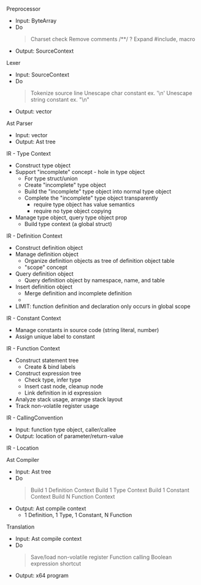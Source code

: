 Preprocessor
* Input: ByteArray
* Do
    > Charset check
    > Remove comments /**/
    ? Expand #include, macro
* Output: SourceContext

Lexer
* Input: SourceContext
* Do
    > Tokenize source line
    > Unescape char constant ex. '\n'
    > Unescape string constant ex. "\n"
* Output: vector<Token>

Ast Parser
* Input: vector<Token>
* Output: Ast tree

IR - Type Context
* Construct type object
* Support "incomplete" concept - hole in type object
    * For type struct/union
    * Create "incomplete" type object
    * Build the "incomplete" type object into normal type object
    * Complete the "incomplete" type object transparently
        * require type object has value semantics
        * require no type object copying
* Manage type object, query type object prop
    * Build type context (a global struct)

IR - Definition Context
* Construct definition object
* Manage definition object
    * Organize definition objects as tree of definition object table
    * "scope" concept
* Query definition object
    * Query definition object by namespace, name, and table
* Insert definition object
    * Merge definition and incomplete definition
    * 
* LIMIT: function definition and declaration only occurs in global scope

IR - Constant Context
* Manage constants in source code (string literal, number)
* Assign unique label to constant

IR - Function Context
* Construct statement tree
    * Create & bind labels
* Construct expression tree
    * Check type, infer type
    * Insert cast node, cleanup node
    * Link definition in id expression
* Analyze stack usage, arrange stack layout
* Track non-volatile register usage

IR - CallingConvention
* Input: function type object, caller/callee
* Output: location of parameter/return-value

IR - Location

Ast Compiler
* Input: Ast tree
* Do
    > Build 1 Definition Context
    > Build 1 Type Context
    > Build 1 Constant Context
    > Build N Function Context
* Output: Ast compile context
    * 1 Definition, 1 Type, 1 Constant, N Function

Translation
* Input: Ast compile context
* Do
    > Save/load non-volatile register
    > Function calling
    > Boolean expression shortcut
* Output: x64 program

